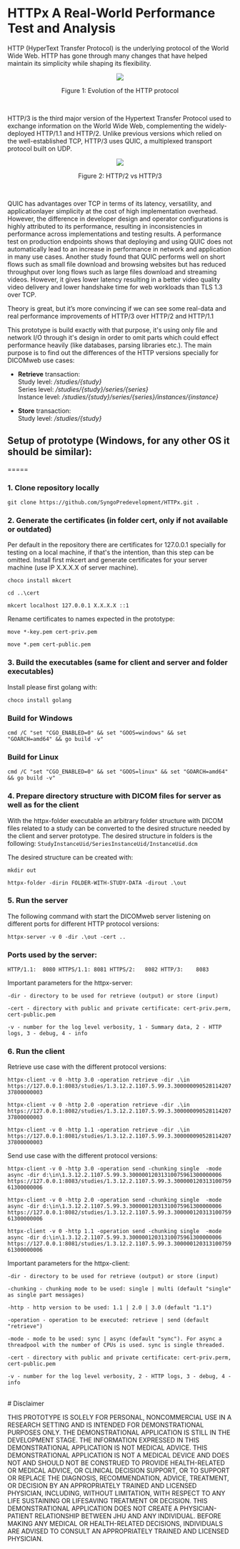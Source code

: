 # HTTPx A Real-World Performance Test and Analysis

HTTP (HyperText Transfer Protocol) is the underlying protocol of the World Wide Web. HTTP has gone through many changes that have helped maintain its simplicity while shaping its flexibility.

<p align="center">
  <img src="https://github.com/SyngoPredevelopment/HTTPx/blob/main/HTTPEvolution.png" />
</p>

<p align="center">Figure 1: Evolution of the HTTP protocol</p>

<br>

HTTP/3 is the third major version of the Hypertext Transfer Protocol used to exchange information on the World Wide Web, complementing the widely-deployed HTTP/1.1 and HTTP/2. Unlike previous versions which relied on the well-established TCP, HTTP/3 uses QUIC, a multiplexed transport protocol built on UDP.

<p align="center">
  <img src="https://github.com/SyngoPredevelopment/HTTPx/blob/main/HTTP3.png" />
</p>

<p align="center">Figure 2: HTTP/2 vs HTTP/3</p>

<br>

QUIC has advantages over TCP in terms of its latency, versatility, and applicationlayer simplicity at the cost of high implementation overhead. However, the difference
in developer design and operator configurations is highly attributed to its performance,
resulting in inconsistencies in performance across implementations and testing results.
A performance test on production endpoints shows that deploying and using QUIC does
not automatically lead to an increase in performance in network and application in many
use cases.
Another study found that QUIC performs well on short flows such as small file download and browsing websites but has reduced throughput over long flows such as large
files download and streaming videos. However, it gives lower latency resulting in a better
video quality video delivery and lower handshake time for web workloads than TLS 1.3
over TCP.

Theory is great, but it’s more convincing if we can see some real-data and real performance improvements of HTTP/3 over HTTP/2 and HTTP/1.1 

This prototype is build exactly with that purpose, it's using only file and network I/O through it's design in order to omit parts which could effect performance heavily (like databases, parsing libraries etc.). The main purpose is to find out the differences of the HTTP versions specially for DICOMweb use cases:

* <b>Retrieve</b> transaction:<br>
Study level: */studies/{study}* <br>
Series level: */studies/{study}/series/{series}* <br>
Instance level: */studies/{study}/series/{series}/instances/{instance}*

* <b>Store</b> transaction: <br>
Study level: */studies/{study}*


## Setup of prototype (Windows, for any other OS it should be similar):
=====

### <b>1. Clone repository locally</b>
`git clone https://github.com/SyngoPredevelopment/HTTPx.git .`

### <b>2. Generate the certificates</b> (in folder cert, only if not available or outdated)
Per default in the repository there are certificates for 127.0.0.1 specially for testing on a local machine, if that's the intention, than this step can be omitted.
Install first mkcert and generate certificates for your server machine (use IP X.X.X.X of server machine).

`choco install mkcert`

`cd ..\cert`

`mkcert localhost 127.0.0.1 X.X.X.X ::1`

Rename certificates to names expected in the prototype:

`move *-key.pem cert-priv.pem`

`move *.pem cert-public.pem`

### <b>3. Build the executables</b> (same for client and server and folder executables)
Install please first golang with:

`choco install golang`

### Build for Windows
`cmd /C "set "CGO_ENABLED=0" && set "GOOS=windows" && set "GOARCH=amd64" && go build -v"`

### Build for Linux
`cmd /C "set "CGO_ENABLED=0" && set "GOOS=linux" && set "GOARCH=amd64" && go build -v"`

### <b>4. Prepare directory</b> structure with DICOM files for server as well as for the client
With the httpx-folder executable an arbitrary folder structure with DICOM files related to a study can be converted to the desired structure needed by the client and server prototype.
The desired structure in folders is the following: `StudyInstanceUid/SeriesInstanceUid/InstanceUid.dcm`

The desired structure can be created with:

`mkdir out`

`httpx-folder -dirin FOLDER-WITH-STUDY-DATA -dirout .\out`

### <b>5. Run the server</b>
The following command with start the DICOMweb server listening on different ports for different HTTP protocol versions:

`httpx-server -v 0 -dir .\out -cert ..`

### Ports used by the server:
`HTTP/1.1:  8080
HTTPS/1.1: 8081
HTTPS/2:   8082
HTTP/3:    8083`

Important parameters for the httpx-server:

`-dir - directory to be used for retrieve (output) or store (input)`

`-cert - directory with public and private certificate: cert-priv.perm, cert-public.pem`

`-v - number for the log level verbosity, 1 - Summary data, 2 - HTTP logs, 3 - debug, 4 - info`

### <b>6. Run the client</b>
Retrieve use case with the different protocol versions:

`httpx-client -v 0 -http 3.0 -operation retrieve -dir .\in https://127.0.0.1:8083/studies/1.3.12.2.1107.5.99.3.30000009052811420737800000003`

`httpx-client -v 0 -http 2.0 -operation retrieve -dir .\in https://127.0.0.1:8082/studies/1.3.12.2.1107.5.99.3.30000009052811420737800000003`

`httpx-client -v 0 -http 1.1 -operation retrieve -dir .\in https://127.0.0.1:8081/studies/1.3.12.2.1107.5.99.3.30000009052811420737800000003`

Send use case with the different protocol versions:

`httpx-client -v 0 -http 3.0 -operation send -chunking single  -mode async -dir d:\in\1.3.12.2.1107.5.99.3.30000012031310075961300000006 https://127.0.0.1:8083/studies/1.3.12.2.1107.5.99.3.30000012031310075961300000006`

`httpx-client -v 0 -http 2.0 -operation send -chunking single  -mode async -dir d:\in\1.3.12.2.1107.5.99.3.30000012031310075961300000006 https://127.0.0.1:8082/studies/1.3.12.2.1107.5.99.3.30000012031310075961300000006`

`httpx-client -v 0 -http 1.1 -operation send -chunking single  -mode async -dir d:\in\1.3.12.2.1107.5.99.3.30000012031310075961300000006 https://127.0.0.1:8081/studies/1.3.12.2.1107.5.99.3.30000012031310075961300000006`

Important parameters for the httpx-client:

`-dir - directory to be used for retrieve (output) or store (input)`

`-chunking - chunking mode to be used: single | multi (default "single" as single part messages)`

`-http - http version to be used: 1.1 | 2.0 | 3.0 (default "1.1")`

`-operation - operation to be executed: retrieve | send (default "retrieve")`

`-mode - mode to be used: sync | async (default "sync"). For async a threadpool with the number of CPUs is used. sync is single threaded.`

`-cert - directory with public and private certificate: cert-priv.perm, cert-public.pem`

`-v - number for the log level verbosity, 2 - HTTP logs, 3 - debug, 4 - info`

<br>
# Disclaimer

THIS PROTOTYPE IS SOLELY FOR PERSONAL, NONCOMMERCIAL USE IN A RESEARCH SETTING AND IS INTENDED FOR DEMONSTRATIONAL PURPOSES ONLY. THE DEMONSTRATIONAL APPLICATION IS STILL IN THE DEVELOPMENT STAGE. THE INFORMATION EXPRESSED IN THIS DEMONSTRATIONAL APPLICATION IS NOT MEDICAL ADVICE. THIS DEMONSTRATIONAL APPLICATION IS NOT A MEDICAL DEVICE AND DOES NOT AND SHOULD NOT BE CONSTRUED TO PROVIDE HEALTH-RELATED OR MEDICAL ADVICE, OR CLINICAL DECISION SUPPORT, OR TO SUPPORT OR REPLACE THE DIAGNOSIS, RECOMMENDATION, ADVICE, TREATMENT, OR DECISION BY AN APPROPRIATELY TRAINED AND LICENSED PHYSICIAN, INCLUDING, WITHOUT LIMITATION, WITH RESPECT TO ANY LIFE SUSTAINING OR LIFESAVING TREATMENT OR DECISION. THIS DEMONSTRATIONAL APPLICATION DOES NOT CREATE A PHYSICIAN-PATIENT RELATIONSHIP BETWEEN JHU AND ANY INDIVIDUAL. BEFORE MAKING ANY MEDICAL OR HEALTH-RELATED DECISIONS, INDIVIDUALS ARE ADVISED TO CONSULT AN APPROPRIATELY TRAINED AND LICENSED PHYSICIAN.
